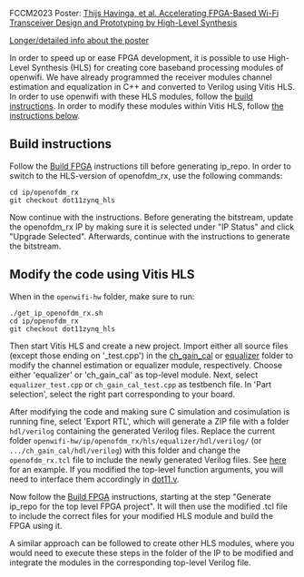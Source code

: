 <!--
Author: Thijs Havinga
SPDX-FileCopyrightText: 2019 UGent
SPDX-License-Identifier: AGPL-3.0-or-later
-->

FCCM2023 Poster: [Thijs Havinga, et al. Accelerating FPGA-Based Wi-Fi Transceiver Design and Prototyping by High-Level Synthesis](https://github.com/open-sdr/openwifi-hw-img/raw/master/doc_repo/Thijs-FCCM2023-poster.jpg)

[Longer/detailed info about the poster](https://github.com/open-sdr/openwifi-hw-img/raw/master/doc_repo/Thijs-FCCM2023.pdf)

In order to speed up or ease FPGA development, it is possible to use High-Level Synthesis (HLS) for creating core baseband processing modules of openwifi. We have already programmed the receiver modules channel estimation and equalization in C++ and converted to Verilog using Vitis HLS. In order to use openwifi with these HLS modules, follow the [build instructions](#build-instructions).
In order to modify these modules within Vitis HLS, follow [the instructions below](#modify-the-code-using-vitis-hls). 

## Build instructions

Follow the [Build FPGA](https://github.com/open-sdr/openwifi-hw#build-fpga) instructions till before generating ip_repo. In order to switch to the HLS-version of openofdm_rx, use the following commands:

```
cd ip/openofdm_rx
git checkout dot11zynq_hls
```

Now continue with the instructions. Before generating the bitstream, update the openofdm_rx IP by making sure it is selected under "IP Status" and click "Upgrade Selected". Afterwards, continue with the instructions to generate the bitstream.

## Modify the code using Vitis HLS
When in the `openwifi-hw` folder, make sure to run:
```
./get_ip_openofdm_rx.sh
cd ip/openofdm_rx
git checkout dot11zynq_hls
```
Then start Vitis HLS and create a new project. Import either all source files (except those ending on '_test.cpp') in the [ch_gain_cal](https://github.com/open-sdr/openofdm/tree/dot11zynq_hls/hls/ch_gain_cal) or [equalizer](https://github.com/open-sdr/openofdm/tree/dot11zynq_hls/hls/equalizer) folder to modify the channel estimation or equalizer module, respectively. Choose either 'equalizer' or 'ch_gain_cal' as top-level module. Next, select `equalizer_test.cpp` or `ch_gain_cal_test.cpp` as testbench file. In 'Part selection', select the right part corresponding to your board. 

After modifying the code and making sure C simulation and cosimulation is running fine, select 'Export RTL', which will generate a ZIP file with a folder `hdl/verilog` containing the generated Verilog files. Replace the current folder `openwifi-hw/ip/openofdm_rx/hls/equalizer/hdl/verilog/` (or `.../ch_gain_cal/hdl/verilog`) with this folder and change the `openofdm_rx.tcl` file to include the newly generated Verilog files. See [here](https://github.com/open-sdr/openofdm/blob/dot11zynq_hls/openofdm_rx.tcl#L268) for an example. If you modified the top-level function arguments, you will need to interface them accordingly in [dot11.v](https://github.com/open-sdr/openofdm/blob/dot11zynq_hls/verilog/dot11.v).

Now follow the [Build FPGA](https://github.com/open-sdr/openwifi-hw#build-fpga) instructions, starting at the step "Generate ip_repo for the top level FPGA project". It will then use the modified .tcl file to include the correct files for your modified HLS module and build the FPGA using it.

A similar approach can be followed to create other HLS modules, where you would need to execute these steps in the folder of the IP to be modified and integrate the modules in the corresponding top-level Verilog file.

